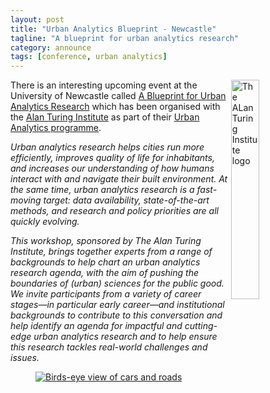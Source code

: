 ```yaml
---
layout: post
title: "Urban Analytics Blueprint - Newcastle"
tagline: "A blueprint for urban analytics research"
category: announce
tags: [conference, urban analytics]
---
```


<img style="width:30%;float:right;" src="{{site.url}}{{site.baseurl}}/figures/LOGO_TURING.png" alt="The ALan Turing Institute logo" />

There is an interesting upcoming event at the University of Newcastle called [A Blueprint for Urban Analytics Research](https://www.turing.ac.uk/events/blueprint-urban-analytics-research) which has been organised with the [Alan Turing Institute](https://www.turing.ac.uk/) as part of their [Urban Analytics programme](https://www.turing.ac.uk/research/research-programmes/urban-analytics).

_Urban analytics research helps cities run more efficiently, improves quality of life for inhabitants, and increases our understanding of how humans interact with and navigate their built environment. At the same time, urban analytics research is a fast-moving target: data availability, state-of-the-art methods, and research and policy priorities are all quickly evolving._

_This workshop, sponsored by The Alan Turing Institute, brings together experts from a range of backgrounds to help chart an urban analytics research agenda, with the aim of pushing the boundaries of (urban) sciences for the public good. We invite participants from a variety of career stages—in particular early career—and institutional backgrounds to contribute to this conversation and help identify an agenda for impactful and cutting-edge urban analytics research and to help ensure this research tackles real-world challenges and issues._


<figure>
  <a href="https://www.turing.ac.uk/events/blueprint-urban-analytics-research">
    <img src="https://www.turing.ac.uk/sites/default/files/styles/hero/public/2019-02/denys-nevozhai-100695-unsplash.jpg" alt="Birds-eye view of cars and roads" /></a>
</figure>


